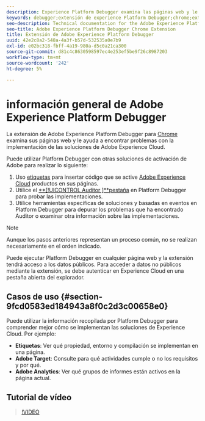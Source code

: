```yaml
---
description: Experience Platform Debugger examina las páginas web y le ayuda a encontrar problemas con la implementación de las soluciones de Experience Cloud.
keywords: debugger;extensión de experience Platform Debugger;chrome;extensión
seo-description: Technical documentation for the Adobe Experience Platform Debugger Chrome Extension - examine your web pages and understand problems with your Experience Cloud solution mplementations
seo-title: Adobe Experience Platform Debugger Chrome Extension
title: Extensión de Adobe Experience Platform Debugger
uuid: 42e2c8a2-548a-4a3f-b57d-532535a0e7b9
exl-id: e02bc318-fbff-4a19-980a-d5c0a21ca300
source-git-commit: d81c4c8630598597ec4e253ef5be9f26c8987203
workflow-type: tm+mt
source-wordcount: '242'
ht-degree: 5%

---
```


# información general de Adobe Experience Platform Debugger

La extensión de Adobe Experience Platform Debugger para [Chrome](https://chrome.google.com/webstore/detail/adobe-experience-platform/bfnnokhpnncpkdmbokanobigaccjkpob) examina sus páginas web y le ayuda a encontrar problemas con la implementación de las soluciones de Adobe Experience Cloud.

Puede utilizar Platform Debugger con otras soluciones de activación de Adobe para realizar lo siguiente:

1. Uso [etiquetas](../tags/home.md) para insertar código que se active [Adobe Experience Cloud](https://experienceleague.adobe.com/docs/core-services/interface/experience-cloud.html?lang=es) productos en sus páginas.
1. Utilice el [**[!UICONTROL Auditor ]**pestaña](./auditor/overview.md) en Platform Debugger para probar las implementaciones.
1. Utilice herramientas específicas de soluciones y basadas en eventos en Platform Debugger para depurar los problemas que ha encontrado Auditor o examinar otra información sobre las implementaciones.

>[!NOTE]
>
>Aunque los pasos anteriores representan un proceso común, no se realizan necesariamente en el orden indicado.

Puede ejecutar Platform Debugger en cualquier página web y la extensión tendrá acceso a los datos públicos. Para acceder a datos no públicos mediante la extensión, se debe autenticar en Experience Cloud en una pestaña abierta del explorador.

## Casos de uso {#section-9fcd0583ed184943a8f0c2d3c00658e0}

Puede utilizar la información recopilada por Platform Debugger para comprender mejor cómo se implementan las soluciones de Experience Cloud. Por ejemplo:

* **Etiquetas**: Ver qué propiedad, entorno y compilación se implementan en una página.
* **Adobe Target**: Consulte para qué actividades cumple o no los requisitos y por qué.
* **Adobe Analytics**: Ver qué grupos de informes están activos en la página actual.

## Tutorial de vídeo

>[!VIDEO](https://video.tv.adobe.com/v/32156?quality=12&learn=on)
